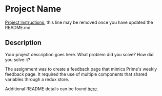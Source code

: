 # Project Name

[Project Instructions](./INSTRUCTIONS.md), this line may be removed once you have updated the README.md

## Description

Your project description goes here. What problem did you solve? How did you solve it?

The assignment was to create a feedback page that mimics Prime's weekly feedback page. It required the use of multiple components that shared variables through a redux store.

Additional README details can be found [here](https://github.com/PrimeAcademy/readme-template/blob/master/README.md).
